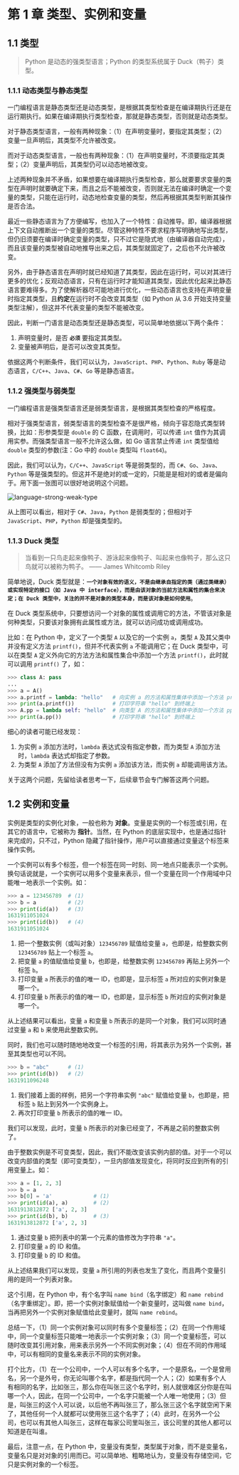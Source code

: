 # 第 1 章 类型、实例和变量

## 1.1 类型
> Python 是动态的强类型语言；Python 的类型系统属于 Duck（鸭子）类型。


### 1.1.1 动态类型与静态类型

一门编程语言是静态类型还是动态类型，是根据其类型检查是在编译期执行还是在运行期执行。如果在编译期执行类型检查，那就是静态类型，否则就是动态类型。

对于静态类型语言，一般有两种现象：（1）在声明变量时，要指定其类型；（2）变量一旦声明后，其类型不允许被改变。

而对于动态类型语言，一般也有两种现象：（1）在声明变量时，不须要指定其类型；（2）变量声明后，其类型仍可以动态地被改变。

上述两种现象并不矛盾，如果想要在编译期执行类型检查，那么就要要求变量的类型在声明时就要确定下来，而且之后不能被改变，否则就无法在编译时确定一个变量的类型，只能在运行时，动态地检查变量的类型，然后再根据其类型判断其操作是否合法。

最近一些静态语言为了方便编写，也加入了一个特性：自动推导。即，编译器根据上下文自动推断出一个变量的类型。尽管这种特性不要求程序写明确地写出类型，但仍旧须要在编译时确定变量的类型，只不过它是隐式地（由编译器自动完成），而且该变量的类型被自动地推导出来之后，其类型就固定了，之后也不允许被改变。

另外，由于静态语言在声明时就已经知道了其类型，因此在运行时，可以对其进行更多的优化；反观动态语言，只有在运行时才能知道其类型，因此优化起来比静态语言要难得多。为了使解析器尽可能地进行优化，一些动态语言也支持在声明变量时指定其类型，且**约定**在运行时不会改变其类型（如 Python 从 3.6 开始支持变量类型注解），但这并不代表变量的类型不能被改变。

因此，判断一门语言是动态类型还是静态类型，可以简单地依据以下两个条件：
1. 声明变量时，是否 **`必须`** 要指定其类型。
2. 变量被声明后，是否可以改变其类型。

依据这两个判断条件，我们可以认为，`JavaScript`、`PHP`、`Python`、`Ruby` 等是动态语言，`C/C++`、`Java`、`C#`、`Go` 等是静态语言。


### 1.1.2 强类型与弱类型

一门编程语言是强类型语言还是弱类型语言，是根据其类型检查的严格程度。

相对于强类型语言，弱类型语言的类型检查不是很严格，倾向于容忍隐式类型转换，比如：形参类型是 `double` 的 C 函数，在调用时，可以传递 `int` 值作为其调用实参。而强类型语言一般不允许这么做，如 Go 语言禁止传递 `int` 类型值给 `double` 类型的参数(注：Go 中的 `double` 类型叫 `float64`)。

因此，我们可以认为，`C/C++`、`JavaScript` 等是弱类型的，而 `C#`、`Go`、`Java`、`Python` 等是强类型的。但这并不是绝对的或一定的，只能是是相对的或者是偏向于。用下面一张图可以很好地说明这个问题。

![language-strong-weak-type](./static/language-strong-weak-type.png)

从上图可以看出，相对于 `C#`、`Java`，`Python` 是弱类型的；但相对于 `JavaScript`、`PHP`，`Python` 却是强类型的。


### 1.1.3 Duck 类型

> 当看到一只鸟走起来像鸭子、游泳起来像鸭子、叫起来也像鸭子，那么这只鸟就可以被称为鸭子。   —— James Whitcomb Riley

简单地说，Duck 类型就是：**`一个对象有效的语义，不是由继承自指定的类（通过类继承）或实现特定的接口（如 Java 中 interface），而是由该对象的当前方法和属性的集合来决定；在 Duck 类型中，关注的并不是对象的类型本身，而是该对象是如何使用`**。

在 Duck 类型系统中，只要想访问一个对象的属性或调用它的方法，不管该对象是何种类型，只要该对象拥有此属性或方法，就可以访问成功或调用成功。

比如：在 Python 中，定义了一个类型 `A` 以及它的一个实例 `a`，类型 `A` 及其父类中并没有定义方法 `printf()`，但并不代表实例 `a` 不能调用它；在 Duck 类型中，可以在类型 `A` 定义外向它的方法方法和属性集合中添加一个方法 `printf()`，此时就可以调用 `printf()` 了，如：

```python
>>> class A: pass
...
>>> a = A()
>>> a.printf = lambda: "hello"   # 向实例 a 的方法和属性集体中添加一个方法 printf
>>> print(a.printf())            # 打印字符串 "hello" 到终端上
>>> A.pp = lambda self: "hello"  # 向类型 A 的方法和属性集体中添加一个方法 pp
>>> print(a.pp())                # 打印字符串 "hello" 到终端上
```

细心的读者可能已经发现：
1. 为实例 `a` 添加方法时，`lambda` 表达式没有指定参数，而为类型 `A` 添加方法时，`lambda` 表达式却指定了参数。
2. 为类型 `A` 添加了方法但没有为实例 `a` 添加该方法，而实例 `a` 却能调用该方法。

关于这两个问题，先留给读者思考一下，后续章节会专门解答这两个问题。


## 1.2 实例和变量

实例是类型的实例化对象，一般也称为 **对象**。变量是实例的一个标签或引用，在其它的语言中，它被称为 **指针**。当然，在 Python 的底层实现中，也是通过指针来完成的，只不过，Python 隐藏了指针操作，用户可以直接通过变量这个标签来操作实例。

一个实例可以有多个标签，但一个标签在同一时刻、同一地点只能表示一个实例。换句话说就是，一个实例可以用多个变量来表示，但一个变量在同一个作用域中只能唯一地表示一个实例。如：
```python
>>> a = 123456789  # (1)
>>> b = a          # (2)
>>> print(id(a))   # (3)
1631911051024
>>> print(id(b))   # (4)
1631911051024
```
1. 把一个整数实例（或叫对象）`123456789` 赋值给变量 `a`，也即是，给整数实例 `123456789` 贴上一个标签 `a`。
2. 把变量 `a` 的值赋值给变量 `b`，也即是，给整数实例 `123456789` 再贴上另外一个标签 `b`。
3. 打印变量 `a` 所表示的值的唯一 ID，也即是，显示标签 `a` 所对应的实例对象是哪一个。
4. 打印变量 `b` 所表示的值的唯一 ID，也即是，显示标签 `b` 所对应的实例对象是哪一个。

从上述结果可以看出，变量 `a` 和变量 `b` 所表示的是同一个对象，我们可以同时通过变量 `a` 和 `b` 来使用此整数实例。

同时，我们也可以随时随地地改变一个标签的引用，将其表示为另外一个实例，甚至其类型也可以不同。
```python
>>> b = "abc"      # (1)
>>> print(id(b))   # (2)
1631911096248
```

1. 我们接着上面的样例，把另一个字符串实例 `"abc"` 赋值给变量 `b`，也即是，把标签 `b` 贴上到另外一个实例身上。
2. 再次打印变量 `b` 所表示的值的唯一 ID。

我们可以发现，此时，变量 `b` 所表示的对象已经变了，不再是之前的整数实例了。

由于整数实例是不可变类型，因此，我们不能改变该实例内部的值。对于一个可以改变内部值的类型（即可变类型），一旦内部值发现变化，将同时反应到所有的引用变量上。如：
```python
>>> a = [1, 2, 3]
>>> b = a
>>> b[0] = 'a'             # (1)
>>> print(id(a), a)        # (2)
1631913812872 ['a', 2, 3]
>>> print(id(b), b)        # (3)
1631913812872 ['a', 2, 3]
```
1. 通过变量 `b` 把列表中的第一个元素的值修改为字符串 `"a"`。
2. 打印变量 `a` 的 ID 和值。
3. 打印变量 `b` 的 ID 和值。

从上述结果我们可以发现，变量 `a` 所引用的列表也发生了变化，而且两个变量引用的是同一个列表对象。

这个引用，在 Python 中，有个名字叫 `name bind`（名字绑定）和 `name rebind`（名字重绑定）。即，把一个实例对象赋值给一个新变量时，这叫做 `name bind`，当再把另外一个实例对象赋值给此变量时，就叫 `name rebind`。

总结一下，（1）同一个实例对象可以同时有多个变量标签；（2）在同一个作用域中，同一个变量标签只能唯一地表示一个实例对象；（3）同一个变量标签，可以随时改变其引用对象，用来表示另外一个不同实例对象；（4）但在不同的作用域中，可以有相同的变量名来表示不同的实例对象。

打个比方，（1）在一个公司中，一个人可以有多个名字，一个是原名，一个是曾用名，另一个是外号，你无论叫哪个名字，都是指代同一个人；（2）如果有多个人有相同的名字，比如张三，那么你在叫张三这个名字时，别人就很难区分你是在叫哪一个人，因此，在同一个公司中，一个名字只能被一个人唯一地使用；（3）但是，叫张三的这个人可以说，以后他不再叫张三了，那么张三这个名字就空闲下来了，其他任何一个人就都可以使用张三这个名字了；（4）此时，在另外一个公司，也可以有其他人叫张三，这样在每家公司里叫张三，该公司里的其他人都可以知道是在叫谁。

最后，注意一点，在 Python 中，变量没有类型，类型属于对象，而不是变量名，变量名只是对对象的引用而已。可以简单地、粗略地认为，变量没有存储空间，它只是实例对象的一个标签。
